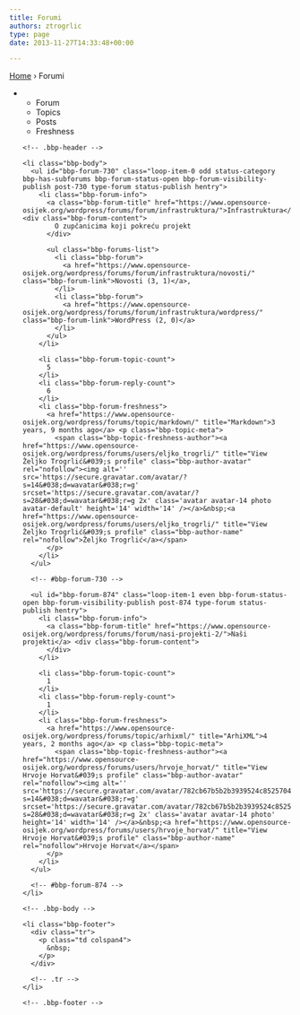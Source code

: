 ```yaml
---
title: Forumi
authors: ztrogrlic
type: page
date: 2013-11-27T14:33:48+00:00

---
```

<div id="bbpress-forums">
  <div class="bbp-search-form">
  </div>
  
  <div class="bbp-breadcrumb">
    <p>
      <a href="https://www.opensource-osijek.org/wordpress/" class="bbp-breadcrumb-home">Home</a> <span class="bbp-breadcrumb-sep">&rsaquo;</span> <span class="bbp-breadcrumb-current">Forumi</span>
    </p>
  </div>
  
  <ul id="forums-list-0" class="bbp-forums">
    <li class="bbp-header">
      <ul class="forum-titles">
        <li class="bbp-forum-info">
          Forum
        </li>
        <li class="bbp-forum-topic-count">
          Topics
        </li>
        <li class="bbp-forum-reply-count">
          Posts
        </li>
        <li class="bbp-forum-freshness">
          Freshness
        </li>
      </ul>
    </li>
    
    <!-- .bbp-header -->
    
    <li class="bbp-body">
      <ul id="bbp-forum-730" class="loop-item-0 odd status-category bbp-has-subforums bbp-forum-status-open bbp-forum-visibility-publish post-730 type-forum status-publish hentry">
        <li class="bbp-forum-info">
          <a class="bbp-forum-title" href="https://www.opensource-osijek.org/wordpress/forums/forum/infrastruktura/">Infrastruktura</a> <div class="bbp-forum-content">
            O zupčanicima koji pokreću projekt
          </div>
          
          <ul class="bbp-forums-list">
            <li class="bbp-forum">
              <a href="https://www.opensource-osijek.org/wordpress/forums/forum/infrastruktura/novosti/" class="bbp-forum-link">Novosti (3, 1)</a>,
            </li>
            <li class="bbp-forum">
              <a href="https://www.opensource-osijek.org/wordpress/forums/forum/infrastruktura/wordpress/" class="bbp-forum-link">WordPress (2, 0)</a>
            </li>
          </ul>
        </li>
        
        <li class="bbp-forum-topic-count">
          5
        </li>
        <li class="bbp-forum-reply-count">
          6
        </li>
        <li class="bbp-forum-freshness">
          <a href="https://www.opensource-osijek.org/wordpress/forums/topic/markdown/" title="Markdown">3 years, 9 months ago</a> <p class="bbp-topic-meta">
            <span class="bbp-topic-freshness-author"><a href="https://www.opensource-osijek.org/wordpress/forums/users/eljko_trogrli/" title="View Željko Trogrlić&#039;s profile" class="bbp-author-avatar" rel="nofollow"><img alt='' src='https://secure.gravatar.com/avatar/?s=14&#038;d=wavatar&#038;r=g' srcset='https://secure.gravatar.com/avatar/?s=28&#038;d=wavatar&#038;r=g 2x' class='avatar avatar-14 photo avatar-default' height='14' width='14' /></a>&nbsp;<a href="https://www.opensource-osijek.org/wordpress/forums/users/eljko_trogrli/" title="View Željko Trogrlić&#039;s profile" class="bbp-author-name" rel="nofollow">Željko Trogrlić</a></span>
          </p>
        </li>
      </ul>
      
      <!-- #bbp-forum-730 -->
      
      <ul id="bbp-forum-874" class="loop-item-1 even bbp-forum-status-open bbp-forum-visibility-publish post-874 type-forum status-publish hentry">
        <li class="bbp-forum-info">
          <a class="bbp-forum-title" href="https://www.opensource-osijek.org/wordpress/forums/forum/nasi-projekti-2/">Naši projekti</a> <div class="bbp-forum-content">
          </div>
        </li>
        
        <li class="bbp-forum-topic-count">
          1
        </li>
        <li class="bbp-forum-reply-count">
          1
        </li>
        <li class="bbp-forum-freshness">
          <a href="https://www.opensource-osijek.org/wordpress/forums/topic/arhixml/" title="ArhiXML">4 years, 2 months ago</a> <p class="bbp-topic-meta">
            <span class="bbp-topic-freshness-author"><a href="https://www.opensource-osijek.org/wordpress/forums/users/hrvoje_horvat/" title="View Hrvoje Horvat&#039;s profile" class="bbp-author-avatar" rel="nofollow"><img alt='' src='https://secure.gravatar.com/avatar/782cb67b5b2b3939524c8525704c68f5?s=14&#038;d=wavatar&#038;r=g' srcset='https://secure.gravatar.com/avatar/782cb67b5b2b3939524c8525704c68f5?s=28&#038;d=wavatar&#038;r=g 2x' class='avatar avatar-14 photo' height='14' width='14' /></a>&nbsp;<a href="https://www.opensource-osijek.org/wordpress/forums/users/hrvoje_horvat/" title="View Hrvoje Horvat&#039;s profile" class="bbp-author-name" rel="nofollow">Hrvoje Horvat</a></span>
          </p>
        </li>
      </ul>
      
      <!-- #bbp-forum-874 -->
    </li>
    
    <!-- .bbp-body -->
    
    <li class="bbp-footer">
      <div class="tr">
        <p class="td colspan4">
          &nbsp;
        </p>
      </div>
      
      <!-- .tr -->
    </li>
    
    <!-- .bbp-footer -->
  </ul>
  
  <!-- .forums-directory -->
</div>